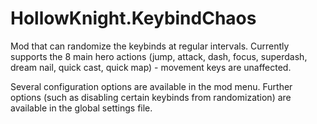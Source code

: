 # HollowKnight.KeybindChaos

Mod that can randomize the keybinds at regular intervals. Currently supports the 8 main hero actions 
(jump, attack, dash, focus, superdash, dream nail, quick cast, quick map) - movement keys are unaffected.

Several configuration options are available in the mod menu. Further options (such as disabling certain keybinds from randomization)
are available in the global settings file.
